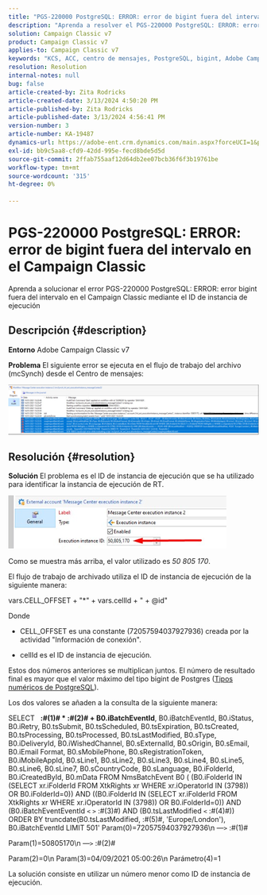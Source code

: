 ```yaml
---
title: "PGS-220000 PostgreSQL: ERROR: error de bigint fuera del intervalo en el Campaign Classic"
description: "Aprenda a resolver el PGS-220000 PostgreSQL: ERROR: error bigint fuera del intervalo en el Campaign Classic"
solution: Campaign Classic v7
product: Campaign Classic v7
applies-to: Campaign Classic v7
keywords: "KCS, ACC, centro de mensajes, PostgreSQL, bigint, Adobe Campaign Classic v7, PGS-220000, ERROR: bigint fuera del intervalo, resolución de problemas"
resolution: Resolution
internal-notes: null
bug: false
article-created-by: Zita Rodricks
article-created-date: 3/13/2024 4:50:20 PM
article-published-by: Zita Rodricks
article-published-date: 3/13/2024 4:56:41 PM
version-number: 3
article-number: KA-19487
dynamics-url: https://adobe-ent.crm.dynamics.com/main.aspx?forceUCI=1&pagetype=entityrecord&etn=knowledgearticle&id=f1155bc4-59e1-ee11-904d-6045bd0065b6
exl-id: bb9c5aa8-cfd9-42dd-995e-fecd8bde5d5d
source-git-commit: 2ffab755aaf12d64db2ee07bcb36f6f3b19761be
workflow-type: tm+mt
source-wordcount: '315'
ht-degree: 0%

---
```


# PGS-220000 PostgreSQL: ERROR: error de bigint fuera del intervalo en el Campaign Classic


Aprenda a solucionar el error PGS-220000 PostgreSQL: ERROR: error bigint fuera del intervalo en el Campaign Classic mediante el ID de instancia de ejecución

## Descripción {#description}


<b>Entorno</b>
Adobe Campaign Classic v7

<b>Problema</b>
El siguiente error se ejecuta en el flujo de trabajo del archivo (mcSynch) desde el Centro de mensajes:

![](assets/___f3155bc4-59e1-ee11-904d-6045bd0065b6___.png)




## Resolución {#resolution}


<b>Solución</b>
El problema es el ID de instancia de ejecución que se ha utilizado para identificar la instancia de ejecución de RT.

![](assets/b19e48ed-65d1-ec11-a7b5-00224809c556.png)

Como se muestra más arriba, el valor utilizado es *50 805 170*.

El flujo de trabajo de archivado utiliza el ID de instancia de ejecución de la siguiente manera:

vars.CELL_OFFSET + &quot;\*&quot; + vars.cellId + &quot; + @id&quot;

Donde

- CELL_OFFSET es una constante (72057594037927936) creada por la actividad &quot;Información de conexión&quot;.

- cellId es el ID de instancia de ejecución.

Estos dos números anteriores se multiplican juntos. El número de resultado final es mayor que el valor máximo del tipo bigint de Postgres ([Tipos numéricos de PostgreSQL](https://www.postgresql.org/docs/10/datatype-numeric.html)).

Los dos valores se añaden a la consulta de la siguiente manera:

SELECT   <b>:#(1)# \* :#(2)# + B0.iBatchEventId</b>, B0.iBatchEventId, B0.iStatus, B0.iRetry, B0.tsSubmit, B0.tsScheduled, B0.tsExpiration, B0.tsCreated, B0.tsProcessing, B0.tsProcessed, B0.tsLastModified, B0.sType, B0.iDeliveryId, B0.iWishedChannel, B0.sExternalId, B0.sOrigin, B0.sEmail, B0.iEmail Format, B0.sMobilePhone, B0.sRegistrationToken, B0.iMobileAppId, B0.sLine1, B0.sLine2, B0.sLine3, B0.sLine4, B0.sLine5, B0.sLine6, B0.sLine7, B0.sCountryCode, B0.sLanguage, B0.iFolderId, B0.iCreatedById, B0.mData FROM NmsBatchEvent B0 ( (B0.iFolderId IN (SELECT xr.iFolderId FROM XtkRights xr WHERE xr.iOperatorId IN (3798)) OR B0.iFolderId=0)) AND ((B0.iFolderId IN (SELECT xr.iFolderId FROM XtkRights xr WHERE xr.iOperatorId IN (3798)) OR B0.iFolderId=0)) AND (B0.iBatchEventEventId `<` `>`  :#(3)#) AND (B0.tsLastModified `<`  :#(4)#)) ORDER BY truncdate(B0.tsLastModified, :#(5)#, &#39;Europe/London&#39;), B0.iBatchEventId LIMIT 501&#39; Param(0)=72057594037927936\n —`>`  :#(1)#

Param(1)=50805170\n —`>`  :#(2)#

Param(2)=0\n Param(3)=04/09/2021 05:00:26\n Parámetro(4)=1

La solución consiste en utilizar un número menor como ID de instancia de ejecución.
